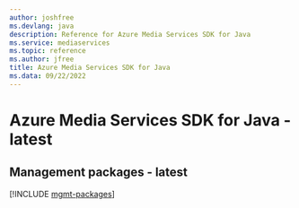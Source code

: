 ```yaml
---
author: joshfree
ms.devlang: java
description: Reference for Azure Media Services SDK for Java
ms.service: mediaservices
ms.topic: reference
ms.author: jfree
title: Azure Media Services SDK for Java
ms.data: 09/22/2022
---
```

# Azure Media Services SDK for Java - latest

## Management packages - latest
[!INCLUDE [mgmt-packages](media-services-mgmt-index.md)]